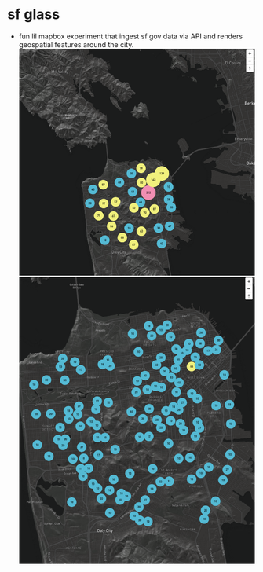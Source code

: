 # sf glass
- fun lil mapbox experiment that ingest sf gov data via API and renders geospatial features around the city.
![yungscreenshot1](/assets/cluster.png)
![yungscreenshot2](/assets/cluster2.png)
